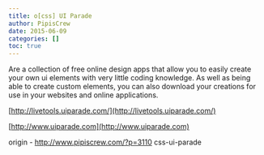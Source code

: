```yaml
---
title: o[css] UI Parade
author: PipisCrew
date: 2015-06-09
categories: []
toc: true
---
```


Are a collection of free online design apps that allow you to easily create your own ui elements with very little coding knowledge. As well as being able to create custom elements, you can also download your creations for use in your websites and online applications.

[http://livetools.uiparade.com/](http://livetools.uiparade.com/)

[http://www.uiparade.com](http://www.uiparade.com)

origin - http://www.pipiscrew.com/?p=3110 css-ui-parade